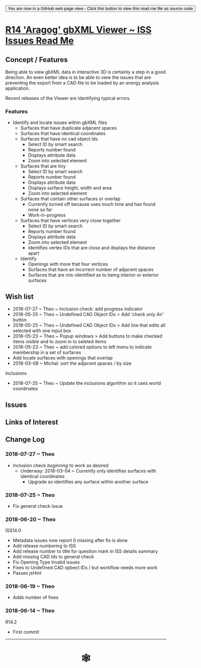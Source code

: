 <span style=display:none; >[You are now in a GitHub source code view - click this link to view Read Me file as a web page](http://www.ladybug.tools/spider/index.html#gbxml-viewer/r14/gv-iss-issues/README.md "View file as a web page." ) </span>

<div><input type=button onclick="window.location.href='https://github.com/ladybug-tools/spider/blob/master/gbxml-viewer/r14/gv-iss-issues/README.md'";
value='You are now in a GitHub web page view - Click this button to view this read me file as source code' ></div>

# [R14 'Aragog' gbXML Viewer ~ ISS Issues Read Me]( #gbxml-viewer/r14/gv-iss-issues/README.md )

<!--
<iframe class=iframeReadMe src=https://www.ladybug.tools/spider/gbxml-viewer/r14/gv-iss-issues/gv-tmp.html width=100% height=400px >Iframes are not displayed on github.com</iframe>

## Full screen test script: [ISS Issues]( https://www.ladybug.tools/spider/gbxml-viewer/r14/gv-iss-issues/gv-tmp.html )
-->

## Concept / Features

Being able to view gbXML data in interactive 3D is certainly a step in a good direction. An even better idea is to be able to view the issues that are preventing the export from a CAD file to be loaded by an energy analysis application.

Recent releases of the Viewer are identifying typical errors.

### Features

* Identify and locate issues within gbXML files
	* Surfaces that have duplicate adjacent spaces
	* Surfaces that have identical coordinates
	* Surfaces that have no cad object ids
		* Select ID by smart search
		* Reports number found
		* Displays attribute data
		* Zoom into selected element
	* Surfaces that are tiny
		* Select ID by smart search
		* Reports number found
		* Displays attribute data
		* Displays surface height, width and area
		* Zoom into selected element
	* Surfaces that contain other surfaces or overlap
		* Currently turned off because uses much time and has found none so far
		* Work-in-progress
	* Surfaces that have vertices very close together
		* Select ID by smart search
		* Reports number found
		* Displays attribute data
		* Zoom into selected element
		* Identifies vertex IDs that are close and displays the distance apart
	* Identify
		* Openings with more that four vertices
		* Surfaces that have an incorrect number of adjacent spaces
		* Surfaces that are mis-identified as to being interior or exterior surfaces

## Wish list

* 2018-07-27 ~ Theo ~ Inclusion check: add progress indicator
* 2018-05-25 ~ Theo ~ Undefined CAD Object IDs > Add 'check only Air' button
* 2018-05-25 ~ Theo ~ Undefined CAD Object IDs > Add line that edits all selected with one input box
* 2018-05-23 ~ Theo ~ Popup windows > Add buttons to make checked items visible and to zoom in to seleted items
* 2018-05-23 ~ Theo ~ add colored options to left menu to indicate membership in a set of surfaces
* Add locate surfaces with openings that overlap
* 2018-03-08 ~ Michal: sort the adjacent spaces / by size

Inclusions
* 2018-07-25 ~ Theo ~ Update the inclusions algorithm so it uses world coordinates



## Issues



## Links of Interest



## Change Log


### 2018-07-27 ~ Theo

* Inclusion check *beginning* to work as desired
	* Underway: 2018-03-04 ~ Currently only identifies surfaces with identical coordinates
		* Upgrade so identifies any surface within another surface

### 2018-07-25 ~ Theo

* Fix general check issue

### 2018-06-20 ~ Theo

ISS14.0
* Metadata issues now report 0 missing after fix is done
* Add release numbering to ISS
* Add release number to title for question mark in ISS details summary
* Add missing CAD Ids to general check
* Fix Opening Type Invalid issues
* Fixes to Undefined CAD opbect IDs / but workflow needs more work
* Passes jsHint

### 2018-06-19 ~ Theo

* Adds  number of fixes

### 2018-06-14 ~ Theo

R14.2
* First commit

***

# <center title="hello!" ><a href=javascript:window.scrollTo(0,0); style=text-decoration:none; > &#x1f578; </a></center>



